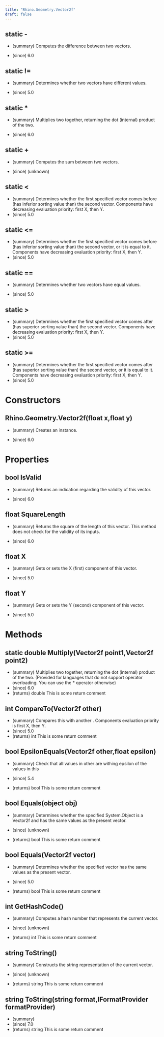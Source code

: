 ```yaml
---
title: "Rhino.Geometry.Vector2f"
draft: false
---
```


## static -
- (summary) 
     Computes the difference between two vectors.
     
- (since) 6.0
## static !=
- (summary) 
     Determines whether two vectors have different values.
     
- (since) 5.0
## static *
- (summary) 
     Multiplies two  together, returning the dot (internal) product of the two.
     
- (since) 6.0
## static +
- (summary) 
     Computes the sum between two vectors.
     
- (since) (unknown)
## static <
- (summary) 
     Determines whether the first specified vector comes before
     (has inferior sorting value than) the second vector.
     Components have decreasing evaluation priority: first X, then Y.
- (since) 5.0
## static <=
- (summary) 
     Determines whether the first specified vector comes before
     (has inferior sorting value than) the second vector, or it is equal to it.
     Components have decreasing evaluation priority: first X, then Y.
- (since) 5.0
## static ==
- (summary) 
     Determines whether two vectors have equal values.
     
- (since) 5.0
## static >
- (summary) 
     Determines whether the first specified vector comes after (has superior sorting value than) the second vector.
     Components have decreasing evaluation priority: first X, then Y.
- (since) 5.0
## static >=
- (summary) 
     Determines whether the first specified vector comes after
     (has superior sorting value than) the second vector, or it is equal to it.
     Components have decreasing evaluation priority: first X, then Y.
- (since) 5.0
# Constructors
## Rhino.Geometry.Vector2f(float x,float y)
- (summary) 
     Creates an instance.
     
- (since) 6.0
# Properties
## bool IsValid
- (summary) 
     Returns an indication regarding the validity of this vector.
     
- (since) 6.0
## float SquareLength
- (summary) 
     Returns the square of the length of this vector.
     This method does not check for the validity of its inputs.
     
- (since) 6.0
## float X
- (summary) 
     Gets or sets the X (first) component of this vector.
     
- (since) 5.0
## float Y
- (summary) 
     Gets or sets the Y (second) component of this vector.
     
- (since) 5.0
# Methods
## static double Multiply(Vector2f point1,Vector2f point2)
- (summary) 
     Multiplies two  together, returning the dot (internal) product of the two.
     (Provided for languages that do not support operator overloading. You can use the * operator otherwise)
- (since) 6.0
- (returns) double This is some return comment
## int CompareTo(Vector2f other)
- (summary) 
     Compares this  with another .
     Components evaluation priority is first X, then Y.
- (since) 5.0
- (returns) int This is some return comment
## bool EpsilonEquals(Vector2f other,float epsilon)
- (summary) 
     Check that all values in other are withing epsilon of the values in this
     
- (since) 5.4
- (returns) bool This is some return comment
## bool Equals(object obj)
- (summary) 
     Determines whether the specified System.Object is a Vector2f and has the same values as the present vector.
     
- (since) (unknown)
- (returns) bool This is some return comment
## bool Equals(Vector2f vector)
- (summary) 
     Determines whether the specified vector has the same values as the present vector.
     
- (since) 5.0
- (returns) bool This is some return comment
## int GetHashCode()
- (summary) 
     Computes a hash number that represents the current vector.
     
- (since) (unknown)
- (returns) int This is some return comment
## string ToString()
- (summary) 
     Constructs the string representation of the current vector.
     
- (since) (unknown)
- (returns) string This is some return comment
## string ToString(string format,IFormatProvider formatProvider)
- (summary) 
- (since) 7.0
- (returns) string This is some return comment
